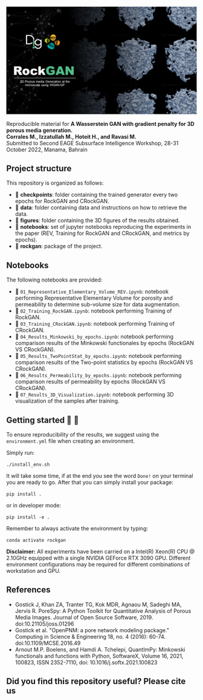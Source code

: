 ![LOGO](https://github.com/DIG-Kaust/RockGAN/blob/main/logo.png)  

Reproducible material for **A Wasserstein GAN with gradient penalty for 3D porous media generation. \
Corrales M.,  Izzatullah M., Hoteit H., and Ravasi M.** \
Submitted to Second EAGE Subsurface Intelligence Workshop, 28-31 October 2022, Manama, Bahrain


## Project structure
This repository is organized as follows:

* :open_file_folder: **checkpoints**: folder containing the trained generator every two epochs for RockGAN and CRockGAN.
* :open_file_folder: **data**: folder containing data and instructions on how to retrieve the data.
* :open_file_folder: **figures**: folder containing the 3D figures of the results obtained.
* :open_file_folder: **notebooks**: set of jupyter notebooks reproducing the experiments in the paper (REV, Training for RockGAN and CRockGAN, and metrics by epochs).
* :open_file_folder: **rockgan**: package of the project.

## Notebooks
The following notebooks are provided:

- :orange_book: ``01_Representative_Elementary_Volume_REV.ipynb``: notebook performing Representative Elementary Volume for porosity and permeability to determine sub-volume size for data augmentation.
- :orange_book: ``02_Training_RockGAN.ipynb``: notebook performing Training of RockGAN.
- :orange_book: ``03_Training_CRockGAN.ipynb``: notebook performing Training of CRockGAN.
- :orange_book: ``04_Results_Minkowski_by_epochs.ipynb``: notebook performing comparison results of the Minkowski functionales by epochs (RockGAN VS CRockGAN).
- :orange_book: ``05_Results_TwoPointStat_by_epochs.ipynb``: notebook performing comparison results of the Two-point statistics by epochs (RockGAN VS CRockGAN).
- :orange_book: ``06_Results_Permeability_by_epochs.ipynb``: notebook performing comparison results of permeability by epochs (RockGAN VS CRockGAN).
- :orange_book: ``07_Results_3D_Visualization.ipynb``: notebook performing 3D visualization of the samples after training.


## Getting started :space_invader: :robot:
To ensure reproducibility of the results, we suggest using the `environment.yml` file when creating an environment.

Simply run:
```
./install_env.sh
```
It will take some time, if at the end you see the word `Done!` on your terminal you are ready to go. After that you can simply install your package:
```
pip install .
```
or in developer mode:
```
pip install -e .
```

Remember to always activate the environment by typing:
```
conda activate rockgan
```

**Disclaimer:** All experiments have been carried on a Intel(R) Xeon(R) CPU @ 2.10GHz equipped with a single NVIDIA GEForce RTX 3090 GPU. Different environment 
configurations may be required for different combinations of workstation and GPU.


## References
- Gostick J, Khan ZA, Tranter TG, Kok MDR, Agnaou M, Sadeghi MA, Jervis R. PoreSpy: A Python Toolkit for Quantitative Analysis of Porous Media Images. Journal of Open Source Software, 2019. doi:10.21105/joss.01296
- Gostick et al. "OpenPNM: a pore network modeling package." Computing in Science & Engineering 18, no. 4 (2016): 60-74. doi:10.1109/MCSE.2016.49
- Arnout M.P. Boelens, and Hamdi A. Tchelepi, QuantImPy: Minkowski functionals and functions with Python, SoftwareX, Volume 16, 2021, 100823, ISSN 2352-7110, doi: 10.1016/j.softx.2021.100823

## Did you find this repository useful? Please cite us
